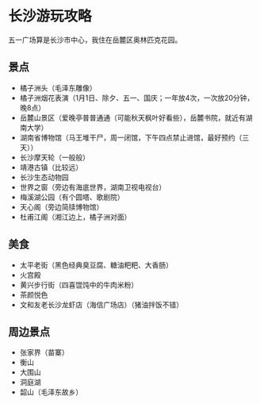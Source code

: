 # 长沙游玩攻略
五一广场算是长沙市中心，我住在岳麓区奥林匹克花园。
 
## 景点
- 橘子洲头（毛泽东雕像）
- 橘子洲烟花表演（1月1日、除夕、五一、国庆；一年放4次，一次放20分钟，晚8点）
- 岳麓山景区（爱晚亭普普通通（可能秋天枫叶好看些），岳麓书院，就近有湖南大学）
- 湖南省博物馆（马王堆干尸，周一闭馆，下午四点禁止进馆，最好预约（三天））
- 长沙摩天轮（一般般）
- 靖港古镇（比较远）
- 长沙生态动物园
- 世界之窗（旁边有海底世界，湖南卫视电视台）
- 梅溪湖公园（有个圆塔、歌剧院）
- 天心阁（旁边简牍博物馆）
- 杜甫江阁（湘江边上，橘子洲对面）

 
## 美食
- 太平老街（黑色经典臭豆腐、糖油粑粑、大香肠）
- 火宫殿
- 黄兴步行街（四喜馄饨中的牛肉米粉）
- 茶颜悦色
- 文和友老长沙龙虾店（海信广场店）（猪油拌饭不错）
 
## 周边景点
- 张家界（苗寨）
- 衡山
- 大围山
- 洞庭湖
- 韶山（毛泽东故乡）
